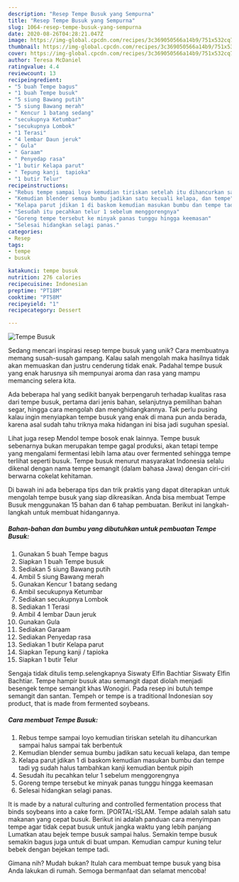 ```yaml
---
description: "Resep Tempe Busuk yang Sempurna"
title: "Resep Tempe Busuk yang Sempurna"
slug: 1064-resep-tempe-busuk-yang-sempurna
date: 2020-08-26T04:28:21.047Z
image: https://img-global.cpcdn.com/recipes/3c369050566a14b9/751x532cq70/tempe-busuk-foto-resep-utama.jpg
thumbnail: https://img-global.cpcdn.com/recipes/3c369050566a14b9/751x532cq70/tempe-busuk-foto-resep-utama.jpg
cover: https://img-global.cpcdn.com/recipes/3c369050566a14b9/751x532cq70/tempe-busuk-foto-resep-utama.jpg
author: Teresa McDaniel
ratingvalue: 4.4
reviewcount: 13
recipeingredient:
- "5 buah Tempe bagus"
- "1 buah Tempe busuk"
- "5 siung Bawang putih"
- "5 siung Bawang merah"
- " Kencur 1 batang sedang"
- "secukupnya Ketumbar"
- "secukupnya Lombok"
- "1 Terasi"
- "4 lembar Daun jeruk"
- " Gula"
- " Garaam"
- " Penyedap rasa"
- "1 butir Kelapa parut"
- " Tepung kanji  tapioka"
- "1 butir Telur"
recipeinstructions:
- "Rebus tempe sampai loyo kemudian tiriskan setelah itu dihancurkan sampai halus sampai tak berbentuk"
- "Kemudian blender semua bumbu jadikan satu kecuali kelapa, dan tempe"
- "Kelapa parut jdikan 1 di baskom kemudian masukan bumbu dan tempe tadi yg sudah halus tambahkan kanji kemudian bentuk pipih"
- "Sesudah itu pecahkan telur 1 sebelum menggorengnya"
- "Goreng tempe tersebut ke minyak panas tunggu hingga keemasan"
- "Selesai hidangkan selagi panas."
categories:
- Resep
tags:
- tempe
- busuk

katakunci: tempe busuk 
nutrition: 276 calories
recipecuisine: Indonesian
preptime: "PT18M"
cooktime: "PT58M"
recipeyield: "1"
recipecategory: Dessert

---
```



![Tempe Busuk](https://img-global.cpcdn.com/recipes/3c369050566a14b9/751x532cq70/tempe-busuk-foto-resep-utama.jpg)

Sedang mencari inspirasi resep tempe busuk yang unik? Cara membuatnya memang susah-susah gampang. Kalau salah mengolah maka hasilnya tidak akan memuaskan dan justru cenderung tidak enak. Padahal tempe busuk yang enak harusnya sih mempunyai aroma dan rasa yang mampu memancing selera kita.

Ada beberapa hal yang sedikit banyak berpengaruh terhadap kualitas rasa dari tempe busuk, pertama dari jenis bahan, selanjutnya pemilihan bahan segar, hingga cara mengolah dan menghidangkannya. Tak perlu pusing kalau ingin menyiapkan tempe busuk yang enak di mana pun anda berada, karena asal sudah tahu triknya maka hidangan ini bisa jadi suguhan spesial.

Lihat juga resep Mendol tempe bosok enak lainnya. Tempe busuk sebenarnya bukan merupakan tempe gagal produksi, akan tetapi tempe yang mengalami fermentasi lebih lama atau over fermented sehingga tempe terlihat seperti busuk. Tempe busuk menurut masyarakat Indonesia selalu dikenal dengan nama tempe semangit (dalam bahasa Jawa) dengan ciri-ciri berwarna cokelat kehitaman.


Di bawah ini ada beberapa tips dan trik praktis yang dapat diterapkan untuk mengolah tempe busuk yang siap dikreasikan. Anda bisa membuat Tempe Busuk menggunakan 15 bahan dan 6 tahap pembuatan. Berikut ini langkah-langkah untuk membuat hidangannya.

<!--inarticleads1-->

##### Bahan-bahan dan bumbu yang dibutuhkan untuk pembuatan Tempe Busuk:

1. Gunakan 5 buah Tempe bagus
1. Siapkan 1 buah Tempe busuk
1. Sediakan 5 siung Bawang putih
1. Ambil 5 siung Bawang merah
1. Gunakan  Kencur 1 batang sedang
1. Ambil secukupnya Ketumbar
1. Sediakan secukupnya Lombok
1. Sediakan 1 Terasi
1. Ambil 4 lembar Daun jeruk
1. Gunakan  Gula
1. Sediakan  Garaam
1. Sediakan  Penyedap rasa
1. Sediakan 1 butir Kelapa parut
1. Siapkan  Tepung kanji / tapioka
1. Siapkan 1 butir Telur


Sengaja tidak ditulis temp.selengkapnya Siswaty Elfin Bachtiar Siswaty Elfin Bachtiar. Tempe hampir busuk atau semangit dapat diolah menjadi besengek tempe semangit khas Wonogiri. Pada resep ini butuh tempe semangit dan santan. Tempeh or tempe is a traditional Indonesian soy product, that is made from fermented soybeans. 

<!--inarticleads2-->

##### Cara membuat Tempe Busuk:

1. Rebus tempe sampai loyo kemudian tiriskan setelah itu dihancurkan sampai halus sampai tak berbentuk
1. Kemudian blender semua bumbu jadikan satu kecuali kelapa, dan tempe
1. Kelapa parut jdikan 1 di baskom kemudian masukan bumbu dan tempe tadi yg sudah halus tambahkan kanji kemudian bentuk pipih
1. Sesudah itu pecahkan telur 1 sebelum menggorengnya
1. Goreng tempe tersebut ke minyak panas tunggu hingga keemasan
1. Selesai hidangkan selagi panas.


It is made by a natural culturing and controlled fermentation process that binds soybeans into a cake form. [PORTAL-ISLAM. Tempe adalah salah satu makanan yang cepat busuk. Berikut ini adalah panduan cara menyimpan tempe agar tidak cepat busuk untuk jangka waktu yang lebih panjang Lumatkan atau bejek tempe busuk sampai halus. Semakin tempe busuk semakin bagus juga untuk di buat umpan. Kemudian campur kuning telur bebek dengan bejekan tempe tadi. 

Gimana nih? Mudah bukan? Itulah cara membuat tempe busuk yang bisa Anda lakukan di rumah. Semoga bermanfaat dan selamat mencoba!

